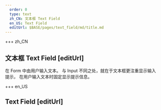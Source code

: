 ```yaml
---   
  order: 0
  type: text
  zh_CN: 文本框 Text Field
  en_US: Text Field
  editUrl: $BASE/pages/text_field/md/title.md
---
```


+++ zh_CN

## 文本框 Text Field [editUrl]

在 Form 中由用户输入文本。
与 Input 不同之处，就在于文本框更注重显示输入提示，
在用户输入文本时固定显示提示信息。

+++ en_US

## Text Field [editUrl]
